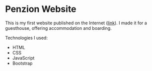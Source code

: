 # Penzion Website
This is my first website published on the Internet ([link](http://www.penzioncejkovice.cz)). I made it for a guesthouse, offering accommodation and boarding.

Technologies I used:
* HTML
* CSS
* JavaScript
* Bootstrap
